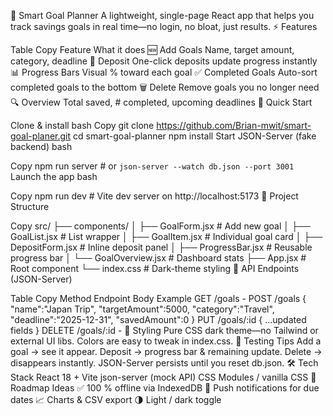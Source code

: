 
🎯 Smart Goal Planner
A lightweight, single-page React app that helps you track savings goals in real time—no login, no bloat, just results.
⚡ Features

Table
Copy
Feature	What it does
🆕 Add Goals	Name, target amount, category, deadline
💸 Deposit	One-click deposits update progress instantly
📊 Progress Bars	Visual % toward each goal
✅ Completed Goals	Auto-sort completed goals to the bottom
🗑 Delete	Remove goals you no longer need
🔍 Overview	Total saved, # completed, upcoming deadlines
🏁 Quick Start

Clone & install
bash
Copy
git clone https://github.com/Brian-mwit/smart-goal-planer.git
cd smart-goal-planner
npm install
Start JSON-Server (fake backend)
bash

Copy
npm run server   # or `json-server --watch db.json --port 3001`
Launch the app
bash

Copy
npm run dev      # Vite dev server on http://localhost:5173
📁 Project Structure

Copy
src/
├── components/
│   ├── GoalForm.jsx      # Add new goal
│   ├── GoalList.jsx      # List wrapper
│   ├── GoalItem.jsx      # Individual goal card
│   ├── DepositForm.jsx   # Inline deposit panel
│   ├── ProgressBar.jsx   # Reusable progress bar
│   └── GoalOverview.jsx  # Dashboard stats
├── App.jsx               # Root component
└── index.css             # Dark-theme styling
📡 API Endpoints (JSON-Server)

Table
Copy
Method	Endpoint	Body Example
GET	/goals	-
POST	/goals	{ "name":"Japan Trip", "targetAmount":5000, "category":"Travel", "deadline":"2025-12-31", "savedAmount":0 }
PUT	/goals/:id	{ ...updated fields }
DELETE	/goals/:id	-
🎨 Styling
Pure CSS dark theme—no Tailwind or external UI libs.
Colors are easy to tweak in index.css.
🧪 Testing Tips
Add a goal → see it appear.
Deposit → progress bar & remaining update.
Delete → disappears instantly.
JSON-Server persists until you reset db.json.
🛠 Tech Stack
React 18 + Vite
json-server (mock API)
CSS Modules / vanilla CSS
🚦 Roadmap Ideas
✅ 100 % offline via IndexedDB
🔔 Push notifications for due dates
📈 Charts & CSV export
🌗 Light / dark toggle
